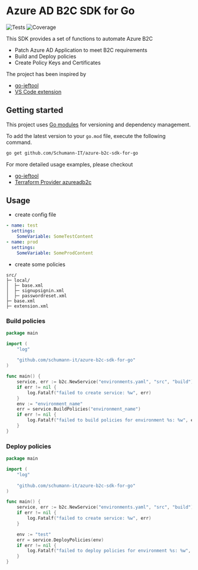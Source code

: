 # Azure AD B2C SDK for Go
![Tests](https://github.com/Schumann-IT/azure-b2c-sdk-for-go/actions/workflows/test.yml/badge.svg)
![Coverage](https://img.shields.io/badge/Coverage-80.4%25-brightgreen)

This SDK provides a set of functions to automate Azure B2C
* Patch Azure AD Application to meet B2C requirements
* Build and Deploy policies
* Create Policy Keys and Certificates

The project has been inspired by 
* [go-ieftool](https://github.com/judedaryl/go-ieftool)
* [VS Code extension](https://github.com/azure-ad-b2c/vscode-extension)

## Getting started

This project uses [Go modules](https://github.com/golang/go/wiki/Modules) for versioning and dependency management.

To add the latest version to your `go.mod` file, execute the following command.

```bash
go get github.com/Schumann-IT/azure-b2c-sdk-for-go
```

For more detailed usage examples, please checkout
- [go-ieftool](https://github.com/Schumann-IT/go-ieftool)
- [Terraform Provider azureadb2c](https://github.com/Schumann-IT/terraform-provider-azureadb2c)

## Usage

* create config file
```yaml
- name: test
  settings:
    SomeVariable: SomeTestContent 
- name: prod
  settings:
    SomeVariable: SomeProdContent 
```
* create some policies
```pre
src/
├─ local/
│  ├─ base.xml 
│  ├─ signupsignin.xml 
│  ├─ passwordreset.xml
├─ base.xml 
├─ extension.xml 

```

### Build policies

```go
package main

import (
	"log"
	
	"github.com/schumann-it/azure-b2c-sdk-for-go"
)

func main() {
    service, err := b2c.NewService("environments.yaml", "src", "build")
    if err != nil {
		log.Fatalf("failed to create service: %w", err)
    }
	env := "environment_name"
    err = service.BuildPolicies("environment_name")
    if err != nil {
		log.Fatalf("failed to build policies for environment %s: %w", env, err)
    }
}
```

### Deploy policies
```go
package main

import (
	"log"
	
	"github.com/schumann-it/azure-b2c-sdk-for-go"
)

func main() {
    service, err := b2c.NewService("environments.yaml", "src", "build")
    if err != nil {
		log.Fatalf("failed to create service: %w", err)
    }

	env := "test"
    err = service.DeployPolicies(env)
    if err != nil {
		log.Fatalf("failed to deploy policies for environment %s: %w", env, err)
    }
}
```
